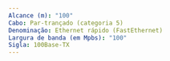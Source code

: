 ```yaml
---
Alcance (m): "100"
Cabo: Par-trançado (categoria 5)
Denominação: Ethernet rápido (FastEthernet)
Largura de banda (em Mpbs): "100"
Sigla: 100Base-TX
---
```

